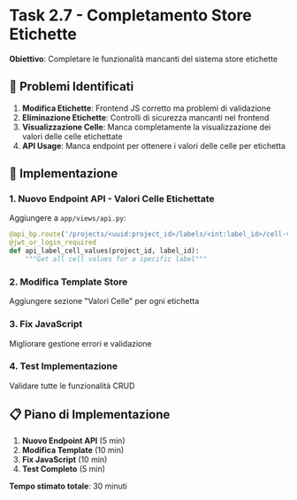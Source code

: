 # Task 2.7 - Completamento Store Etichette

**Obiettivo**: Completare le funzionalità mancanti del sistema store etichette

## 🚧 Problemi Identificati

1. **Modifica Etichette**: Frontend JS corretto ma problemi di validazione
2. **Eliminazione Etichette**: Controlli di sicurezza mancanti nel frontend
3. **Visualizzazione Celle**: Manca completamente la visualizzazione dei valori delle celle etichettate
4. **API Usage**: Manca endpoint per ottenere i valori delle celle per etichetta

## 🔧 Implementazione

### 1. Nuovo Endpoint API - Valori Celle Etichettate
Aggiungere a `app/views/api.py`:

```python
@api_bp.route('/projects/<uuid:project_id>/labels/<int:label_id>/cell-values')
@jwt_or_login_required
def api_label_cell_values(project_id, label_id):
    """Get all cell values for a specific label"""
```

### 2. Modifica Template Store
Aggiungere sezione "Valori Celle" per ogni etichetta

### 3. Fix JavaScript
Migliorare gestione errori e validazione

### 4. Test Implementazione
Validare tutte le funzionalità CRUD

## 📋 Piano di Implementazione

1. **Nuovo Endpoint API** (5 min)
2. **Modifica Template** (10 min) 
3. **Fix JavaScript** (10 min)
4. **Test Completo** (5 min)

**Tempo stimato totale**: 30 minuti
